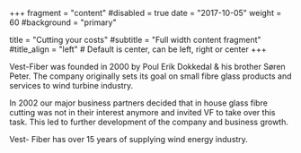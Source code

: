 +++
fragment = "content"
#disabled = true
date = "2017-10-05"
weight = 60
#background = "primary"

title = "Cutting your costs"
#subtitle = "Full width content fragment"
#title_align = "left" # Default is center, can be left, right or center
+++

Vest-Fiber was founded in 2000 by Poul Erik Dokkedal & his brother Søren Peter. The company originally sets its goal on small fibre glass products and services to wind turbine industry.

In 2002 our major business partners decided that in house glass fibre cutting was not in their interest anymore and invited VF to take over this task. This led to further development of the company and business growth.

Vest- Fiber has over 15 years of supplying wind energy industry.
